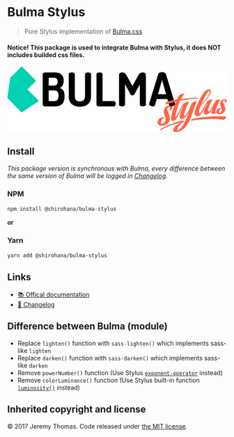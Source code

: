 # Bulma Stylus

> Pure Stylus implementation of [Bulma.css](https://github.com/jgthms/bulma)

#### Notice! This package is used to integrate Bulma with Stylus, it does NOT includes builded css files.

![Bulma-Stylus banner](docs/images/bulma-stylus-banner.png)

## Install

_This package version is synchronous with Bulma, every difference between the same version of Bulma
will be logged in [Changelog](CHANGELOG.md)._

### NPM

```sh
npm install @shirohana/bulma-stylus
```

__or__

### Yarn

```sh
yarn add @shirohana/bulma-stylus
```

## Links

- [📚 Offical documentation](https://bulma.io/documentation/overview/start)
- [📜 Changelog](CHANGELOG.md)

## Difference between Bulma (module)

- Replace `lighten()` function with `sass-lighten()` which implements sass-like `lighten`
- Replace `darken()` function with `sass-darken()` which implements sass-like `darken`
- Remove `powerNumber()` function (Use Stylus [`exponent-operator`][stylus-operator-exponent] instead)
- Remove `colorLuminance()` function (Use Stylus built-in function [`luminosity()`][stylus-bifs-luminosity] instead)

[stylus-operator-exponent]: http://stylus-lang.com/docs/operators.html#exponent-
[stylus-bifs-luminosity]: http://stylus-lang.com/docs/bifs.html#luminositycolor

## Inherited copyright and license

© 2017 Jeremy Thomas. Code released under [the MIT license](https://github.com/jgthms/bulma/blob/master/LICENSE).
